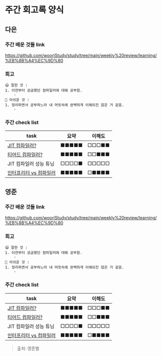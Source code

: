 # 주간 회고록 양식
## 다은
### 주간 배운 것들 link
https://github.com/wooriStudy/study/tree/main/weekly%20review/learning/%EB%8B%A4%EC%9D%80
### 회고
```
😃 잘한 것 :
1. 이전부터 궁금했던 컴파일러에 대해 공부함.
    - 
🤔 아쉬운 것 :
1. 정리하면서 공부하느라 내 머릿속에 완벽하게 이해되진 않은 거 같음.
    -
```

### 주간 check list
| task                                                                                                                                                                                                                  | 요약  | 이해도 |
| --------------------------------------------------------------------------------------------------------------------------------------------------------------------------------------------------------------------- | ----- | ------ |
| [JIT 컴파일러?](https://github.com/uneap/tech-note/tree/master/Java/JIT%20%EC%BB%B4%ED%8C%8C%EC%9D%BC%EB%9F%AC)                                                                                                       | ■■■■■ | □□□■■  |
| [티어드 컴파일러? ](https://github.com/uneap/tech-note/blob/master/Java/JIT%20%EC%BB%B4%ED%8C%8C%EC%9D%BC%EB%9F%AC/%ED%8B%B0%EC%96%B4%EB%93%9C%EC%BB%B4%ED%8C%8C%EC%9D%BC.md)                                         | ■■■■■ | □□■■■  |
| JIT 컴파일러 성능 튜닝                                                                                                                                                                                                | □□□□■ | □□□□□  |
| [인터프리터 vs 컴파일러](https://github.com/uneap/tech-note/blob/master/Java/JIT%20%EC%BB%B4%ED%8C%8C%EC%9D%BC%EB%9F%AC/%EC%9D%B8%ED%84%B0%ED%94%84%EB%A6%AC%ED%84%B0%20vs%20%EC%BB%B4%ED%8C%8C%EC%9D%BC%EB%9F%AC.md) | ■■■■■ | □■■■■  |

## 영준
### 주간 배운 것들 link
https://github.com/wooriStudy/study/tree/main/weekly%20review/learning/%EB%8B%A4%EC%9D%80
### 회고
```
😃 잘한 것 :
1. 이전부터 궁금했던 컴파일러에 대해 공부함.
    - 
🤔 아쉬운 것 :
1. 정리하면서 공부하느라 내 머릿속에 완벽하게 이해되진 않은 거 같음.
    -
```

### 주간 check list
| task                                                                                                                                                                                                                  | 요약  | 이해도 |
| --------------------------------------------------------------------------------------------------------------------------------------------------------------------------------------------------------------------- | ----- | ------ |
| [JIT 컴파일러?](https://github.com/uneap/tech-note/tree/master/Java/JIT%20%EC%BB%B4%ED%8C%8C%EC%9D%BC%EB%9F%AC)                                                                                                       | ■■■■■ | □□□■■  |
| [티어드 컴파일러? ](https://github.com/uneap/tech-note/blob/master/Java/JIT%20%EC%BB%B4%ED%8C%8C%EC%9D%BC%EB%9F%AC/%ED%8B%B0%EC%96%B4%EB%93%9C%EC%BB%B4%ED%8C%8C%EC%9D%BC.md)                                         | ■■■■■ | □□■■■  |
| JIT 컴파일러 성능 튜닝                                                                                                                                                                                                | □□□□■ | □□□□□  |
| [인터프리터 vs 컴파일러](https://github.com/uneap/tech-note/blob/master/Java/JIT%20%EC%BB%B4%ED%8C%8C%EC%9D%BC%EB%9F%AC/%EC%9D%B8%ED%84%B0%ED%94%84%EB%A6%AC%ED%84%B0%20vs%20%EC%BB%B4%ED%8C%8C%EC%9D%BC%EB%9F%AC.md) | ■■■■■ | □■■■■  |



> 출처: 영준햄
